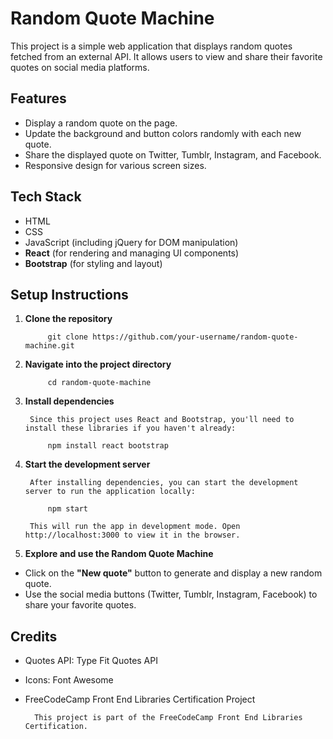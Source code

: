 
# Random Quote Machine

This project is a simple web application that displays random quotes fetched from an external API. It allows users to view and share their favorite quotes on social media platforms.


## Features

- Display a random quote on the page.
- Update the background and button colors randomly with each new quote.
- Share the displayed quote on Twitter, Tumblr, Instagram, and Facebook.
- Responsive design for various screen sizes.


## Tech Stack

- HTML
- CSS
- JavaScript (including jQuery for DOM manipulation)
- **React** (for rendering and managing UI components)
- **Bootstrap** (for styling and layout)


## Setup Instructions

1. **Clone the repository**

            git clone https://github.com/your-username/random-quote-machine.git

2. **Navigate into the project directory**

            cd random-quote-machine

3. **Install dependencies**
    
        Since this project uses React and Bootstrap, you'll need to install these libraries if you haven't already:

            npm install react bootstrap

4. **Start the development server**

        After installing dependencies, you can start the development server to run the application locally:

            npm start

        This will run the app in development mode. Open http://localhost:3000 to view it in the browser.

5. **Explore and use the Random Quote Machine**

- Click on the **"New quote"** button to generate and display a new random quote.
- Use the social media buttons (Twitter, Tumblr, Instagram, Facebook) to share your favorite quotes.


## Credits

- Quotes API: Type Fit Quotes API
- Icons: Font Awesome
- FreeCodeCamp Front End Libraries Certification Project

        This project is part of the FreeCodeCamp Front End Libraries Certification.